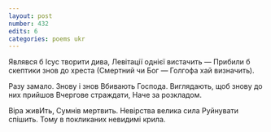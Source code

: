 ```yaml
---
layout: post
number: 432
edits: 6
categories: poems ukr
---
```


Являвся б Ісус творити дива,
Левітації однієї вистачить —
Прибили б скептики знов до хреста
(Смертний чи Бог —
Голгофа хай визначить).

Разу замало. Знову і знов
Вбивають Господа.
Виглядають, щоб знову до них прийшов
Вчергове страждати,
Наче за розкладом.

Віра живИть,
Сумнів мертвить.
Невірства велика сила
Руйнувати спішить.
Тому в покликаних невидимі крила.
